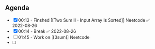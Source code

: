 ## Agenda
- [x] 00:13 - Finshed [[Two Sum II - Input Array Is Sorted]] Neetcode ✅ 2022-08-26
- [x] 00:14 - Break ✅ 2022-08-26
- [ ] 01:45 - Work on [[3sum]] Neetcode
- [ ] 
